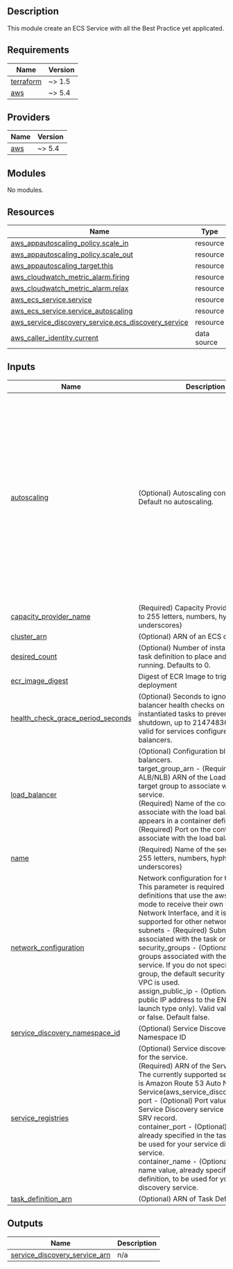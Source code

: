 ## Description

This module create an ECS Service with all the Best Practice yet applicated.

<!-- BEGINNING OF PRE-COMMIT-TERRAFORM DOCS HOOK -->
## Requirements

| Name | Version |
|------|---------|
| <a name="requirement_terraform"></a> [terraform](#requirement\_terraform) | ~> 1.5 |
| <a name="requirement_aws"></a> [aws](#requirement\_aws) | ~> 5.4 |

## Providers

| Name | Version |
|------|---------|
| <a name="provider_aws"></a> [aws](#provider\_aws) | ~> 5.4 |

## Modules

No modules.

## Resources

| Name | Type |
|------|------|
| [aws_appautoscaling_policy.scale_in](https://registry.terraform.io/providers/hashicorp/aws/latest/docs/resources/appautoscaling_policy) | resource |
| [aws_appautoscaling_policy.scale_out](https://registry.terraform.io/providers/hashicorp/aws/latest/docs/resources/appautoscaling_policy) | resource |
| [aws_appautoscaling_target.this](https://registry.terraform.io/providers/hashicorp/aws/latest/docs/resources/appautoscaling_target) | resource |
| [aws_cloudwatch_metric_alarm.firing](https://registry.terraform.io/providers/hashicorp/aws/latest/docs/resources/cloudwatch_metric_alarm) | resource |
| [aws_cloudwatch_metric_alarm.relax](https://registry.terraform.io/providers/hashicorp/aws/latest/docs/resources/cloudwatch_metric_alarm) | resource |
| [aws_ecs_service.service](https://registry.terraform.io/providers/hashicorp/aws/latest/docs/resources/ecs_service) | resource |
| [aws_ecs_service.service_autoscaling](https://registry.terraform.io/providers/hashicorp/aws/latest/docs/resources/ecs_service) | resource |
| [aws_service_discovery_service.ecs_discovery_service](https://registry.terraform.io/providers/hashicorp/aws/latest/docs/resources/service_discovery_service) | resource |
| [aws_caller_identity.current](https://registry.terraform.io/providers/hashicorp/aws/latest/docs/data-sources/caller_identity) | data source |

## Inputs

| Name | Description | Type | Default | Required |
|------|-------------|------|---------|:--------:|
| <a name="input_autoscaling"></a> [autoscaling](#input\_autoscaling) | (Optional) Autoscaling configuration. Default no autoscaling. | <pre>object({<br>    cluster_name             = string<br>    min_size                 = number<br>    max_size                 = number<br>    additional_alarm_actions = optional(list(string), []) # SNS topic to alert<br>    metric = object({<br>      name            = string # https://docs.aws.amazon.com/AmazonECS/latest/developerguide/cloudwatch-metrics.html<br>      statistic_type  = string<br>      upper_threshold = number<br>      lower_threshold = number<br>    })<br>    scale_in = object({<br>      cooldown           = number # Time to wait after a scale_in<br>      evaluation_periods = number<br>      interval_period    = number<br>    })<br>    scale_out = object({<br>      cooldown           = number # Time to wait after a scale_out<br>      evaluation_periods = number<br>      interval_period    = number<br>    })<br>  })</pre> | `null` | no |
| <a name="input_capacity_provider_name"></a> [capacity\_provider\_name](#input\_capacity\_provider\_name) | (Required) Capacity Provider Name (up to 255 letters, numbers, hyphens, and underscores) | `string` | n/a | yes |
| <a name="input_cluster_arn"></a> [cluster\_arn](#input\_cluster\_arn) | (Optional) ARN of an ECS cluster. | `string` | `null` | no |
| <a name="input_desired_count"></a> [desired\_count](#input\_desired\_count) | (Optional) Number of instances of the task definition to place and keep running. Defaults to 0. | `number` | `0` | no |
| <a name="input_ecr_image_digest"></a> [ecr\_image\_digest](#input\_ecr\_image\_digest) | Digest of ECR Image to trigger a new deployment | `map(any)` | n/a | yes |
| <a name="input_health_check_grace_period_seconds"></a> [health\_check\_grace\_period\_seconds](#input\_health\_check\_grace\_period\_seconds) | (Optional) Seconds to ignore failing load balancer health checks on newly instantiated tasks to prevent premature shutdown, up to 2147483647. Only valid for services configured to use load balancers. | `number` | `null` | no |
| <a name="input_load_balancer"></a> [load\_balancer](#input\_load\_balancer) | (Optional) Configuration block for load balancers.<br />target\_group\_arn - (Required for ALB/NLB) ARN of the Load Balancer target group to associate with the service.<br />(Required) Name of the container to associate with the load balancer (as it appears in a container definition).<br />(Required) Port on the container to associate with the load balancer. | <pre>object({<br>    target_group_arn = string<br>    container_name   = string<br>    container_port   = number<br>  })</pre> | `null` | no |
| <a name="input_name"></a> [name](#input\_name) | (Required) Name of the service (up to 255 letters, numbers, hyphens, and underscores) | `string` | n/a | yes |
| <a name="input_network_configuration"></a> [network\_configuration](#input\_network\_configuration) | Network configuration for the service. This parameter is required for task definitions that use the awsvpc network mode to receive their own Elastic Network Interface, and it is not supported for other network modes.<br />subnets - (Required) Subnets associated with the task or service.<br />security\_groups - (Optional) Security groups associated with the task or service. If you do not specify a security group, the default security group for the VPC is used.<br />assign\_public\_ip - (Optional) Assign a public IP address to the ENI (Fargate launch type only). Valid values are true or false. Default false. | <pre>object({<br>    subnets          = set(string)<br>    security_groups  = optional(set(string))<br>    assign_public_ip = optional(bool)<br>  })</pre> | `null` | no |
| <a name="input_service_discovery_namespace_id"></a> [service\_discovery\_namespace\_id](#input\_service\_discovery\_namespace\_id) | (Optional) Service Discovery Namespace ID | `string` | `null` | no |
| <a name="input_service_registries"></a> [service\_registries](#input\_service\_registries) | (Optional) Service discovery registries for the service.<br />(Required) ARN of the Service Registry. The currently supported service registry is Amazon Route 53 Auto Naming Service(aws\_service\_discovery\_service).<br />port - (Optional) Port value used if your Service Discovery service specified an SRV record.<br />container\_port - (Optional) Port value, already specified in the task definition, to be used for your service discovery service.<br />container\_name - (Optional) Container name value, already specified in the task definition, to be used for your service discovery service. | <pre>object({<br>    registry_arn   = optional(string)<br>    port           = optional(number)<br>    container_port = optional(number)<br>    container_name = optional(string)<br>  })</pre> | `null` | no |
| <a name="input_task_definition_arn"></a> [task\_definition\_arn](#input\_task\_definition\_arn) | (Optional) ARN of Task Definition. | `string` | `null` | no |

## Outputs

| Name | Description |
|------|-------------|
| <a name="output_service_discovery_service_arn"></a> [service\_discovery\_service\_arn](#output\_service\_discovery\_service\_arn) | n/a |

<!-- END OF PRE-COMMIT-TERRAFORM DOCS HOOK -->
